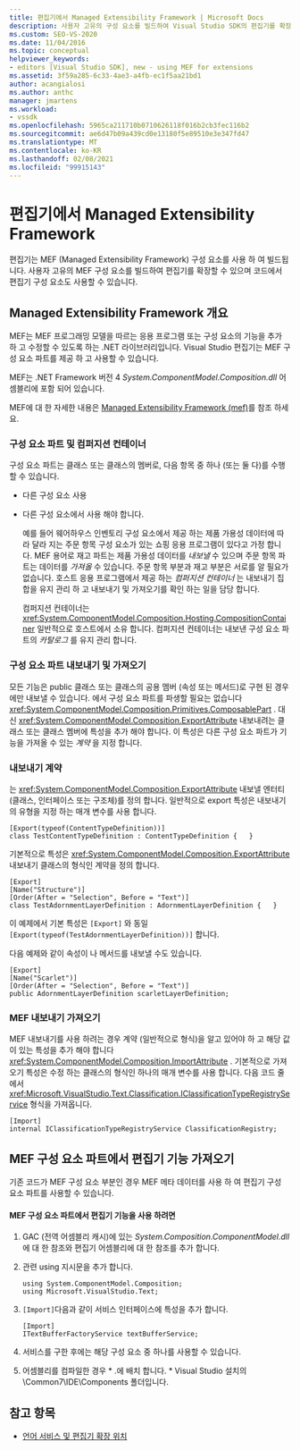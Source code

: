 ```yaml
---
title: 편집기에서 Managed Extensibility Framework | Microsoft Docs
description: 사용자 고유의 구성 요소를 빌드하여 Visual Studio SDK의 편집기를 확장 하는 데 사용할 수 있는 Managed Extensibility Framework에 대해 알아봅니다.
ms.custom: SEO-VS-2020
ms.date: 11/04/2016
ms.topic: conceptual
helpviewer_keywords:
- editors [Visual Studio SDK], new - using MEF for extensions
ms.assetid: 3f59a285-6c33-4ae3-a4fb-ec1f5aa21bd1
author: acangialosi
ms.author: anthc
manager: jmartens
ms.workload:
- vssdk
ms.openlocfilehash: 5965ca211710b0710626118f016b2cb3fec116b2
ms.sourcegitcommit: ae6d47b09a439cd0e13180f5e89510e3e347fd47
ms.translationtype: MT
ms.contentlocale: ko-KR
ms.lasthandoff: 02/08/2021
ms.locfileid: "99915143"
---
```

# <a name="managed-extensibility-framework-in-the-editor"></a>편집기에서 Managed Extensibility Framework
편집기는 MEF (Managed Extensibility Framework) 구성 요소를 사용 하 여 빌드됩니다. 사용자 고유의 MEF 구성 요소를 빌드하여 편집기를 확장할 수 있으며 코드에서 편집기 구성 요소도 사용할 수 있습니다.

## <a name="overview-of-the-managed-extensibility-framework"></a>Managed Extensibility Framework 개요
 MEF는 MEF 프로그래밍 모델을 따르는 응용 프로그램 또는 구성 요소의 기능을 추가 하 고 수정할 수 있도록 하는 .NET 라이브러리입니다. Visual Studio 편집기는 MEF 구성 요소 파트를 제공 하 고 사용할 수 있습니다.

 MEF는 .NET Framework 버전 4 *System.ComponentModel.Composition.dll* 어셈블리에 포함 되어 있습니다.

 MEF에 대 한 자세한 내용은 [Managed Extensibility Framework (mef)](/dotnet/framework/mef/index)를 참조 하세요.

### <a name="component-parts-and-composition-containers"></a>구성 요소 파트 및 컴퍼지션 컨테이너
 구성 요소 파트는 클래스 또는 클래스의 멤버로, 다음 항목 중 하나 (또는 둘 다)를 수행할 수 있습니다.

- 다른 구성 요소 사용

- 다른 구성 요소에서 사용 해야 합니다.

  예를 들어 웨어하우스 인벤토리 구성 요소에서 제공 하는 제품 가용성 데이터에 따라 달라 지는 주문 항목 구성 요소가 있는 쇼핑 응용 프로그램이 있다고 가정 합니다. MEF 용어로 재고 파트는 제품 가용성 데이터를 *내보낼* 수 있으며 주문 항목 파트는 데이터를 *가져올* 수 있습니다. 주문 항목 부분과 재고 부분은 서로를 알 필요가 없습니다. 호스트 응용 프로그램에서 제공 하는 *컴퍼지션 컨테이너* 는 내보내기 집합을 유지 관리 하 고 내보내기 및 가져오기를 확인 하는 일을 담당 합니다.

  컴퍼지션 컨테이너는 <xref:System.ComponentModel.Composition.Hosting.CompositionContainer> 일반적으로 호스트에서 소유 합니다. 컴퍼지션 컨테이너는 내보낸 구성 요소 파트의 *카탈로그* 를 유지 관리 합니다.

### <a name="export-and-import-component-parts"></a>구성 요소 파트 내보내기 및 가져오기
 모든 기능은 public 클래스 또는 클래스의 공용 멤버 (속성 또는 메서드)로 구현 된 경우에만 내보낼 수 있습니다. 에서 구성 요소 파트를 파생할 필요는 없습니다 <xref:System.ComponentModel.Composition.Primitives.ComposablePart> . 대신 <xref:System.ComponentModel.Composition.ExportAttribute> 내보내려는 클래스 또는 클래스 멤버에 특성을 추가 해야 합니다. 이 특성은 다른 구성 요소 파트가 기능을 가져올 수 있는 *계약* 을 지정 합니다.

### <a name="the-export-contract"></a>내보내기 계약
 는 <xref:System.ComponentModel.Composition.ExportAttribute> 내보낼 엔터티 (클래스, 인터페이스 또는 구조체)를 정의 합니다. 일반적으로 export 특성은 내보내기의 유형을 지정 하는 매개 변수를 사용 합니다.

```
[Export(typeof(ContentTypeDefinition))]
class TestContentTypeDefinition : ContentTypeDefinition {   }
```

 기본적으로 특성은 <xref:System.ComponentModel.Composition.ExportAttribute> 내보내기 클래스의 형식인 계약을 정의 합니다.

```
[Export]
[Name("Structure")]
[Order(After = "Selection", Before = "Text")]
class TestAdornmentLayerDefinition : AdornmentLayerDefinition {   }
```

 이 예제에서 기본 특성은 `[Export]` 와 동일 `[Export(typeof(TestAdornmentLayerDefinition))]` 합니다.

 다음 예제와 같이 속성이 나 메서드를 내보낼 수도 있습니다.

```
[Export]
[Name("Scarlet")]
[Order(After = "Selection", Before = "Text")]
public AdornmentLayerDefinition scarletLayerDefinition;
```

### <a name="import-a-mef-export"></a>MEF 내보내기 가져오기
 MEF 내보내기를 사용 하려는 경우 계약 (일반적으로 형식)을 알고 있어야 하 고 해당 값이 있는 특성을 추가 해야 합니다 <xref:System.ComponentModel.Composition.ImportAttribute> . 기본적으로 가져오기 특성은 수정 하는 클래스의 형식인 하나의 매개 변수를 사용 합니다. 다음 코드 줄에서 <xref:Microsoft.VisualStudio.Text.Classification.IClassificationTypeRegistryService> 형식을 가져옵니다.

```
[Import]
internal IClassificationTypeRegistryService ClassificationRegistry;
```

## <a name="get-editor-functionality-from-a-mef-component-part"></a>MEF 구성 요소 파트에서 편집기 기능 가져오기
 기존 코드가 MEF 구성 요소 부분인 경우 MEF 메타 데이터를 사용 하 여 편집기 구성 요소 파트를 사용할 수 있습니다.

#### <a name="to-consume-editor-functionality-from-a-mef-component-part"></a>MEF 구성 요소 파트에서 편집기 기능을 사용 하려면

1. GAC (전역 어셈블리 캐시)에 있는 *System.Composition.ComponentModel.dll* 에 대 한 참조와 편집기 어셈블리에 대 한 참조를 추가 합니다.

2. 관련 using 지시문을 추가 합니다.

    ```
    using System.ComponentModel.Composition;
    using Microsoft.VisualStudio.Text;
    ```

3. `[Import]`다음과 같이 서비스 인터페이스에 특성을 추가 합니다.

    ```
    [Import]
    ITextBufferFactoryService textBufferService;
    ```

4. 서비스를 구한 후에는 해당 구성 요소 중 하나를 사용할 수 있습니다.

5. 어셈블리를 컴파일한 경우 * .에 배치 합니다. \* Visual Studio 설치의 \Common7\IDE\Components 폴더입니다.

## <a name="see-also"></a>참고 항목
- [언어 서비스 및 편집기 확장 위치](../extensibility/language-service-and-editor-extension-points.md)
